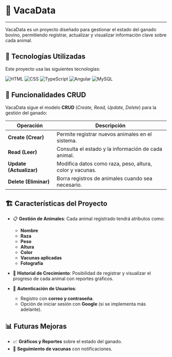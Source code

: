 # 🐄 VacaData  
***  
VacaData es un proyecto diseñado para gestionar el estado del ganado bovino, permitiendo registrar, actualizar y visualizar información clave sobre cada animal.  

## 🚀 Tecnologías Utilizadas  
Este proyecto usa las siguientes tecnologías:  

![HTML](https://img.shields.io/badge/HTML5-E34F26?style=for-the-badge&logo=html5&logoColor=white)
![CSS](https://img.shields.io/badge/CSS3-1572B6?style=for-the-badge&logo=css3&logoColor=white)
![TypeScript](https://img.shields.io/badge/TypeScript-007ACC?style=for-the-badge&logo=typescript&logoColor=white)
![Angular](https://img.shields.io/badge/Angular-DD0031?style=for-the-badge&logo=angular&logoColor=white)
![MySQL](https://img.shields.io/badge/MySQL-4479A1?style=for-the-badge&logo=mysql&logoColor=white)


## 📌 Funcionalidades CRUD  
VacaData sigue el modelo **CRUD** (*Create, Read, Update, Delete*) para la gestión del ganado:  

| Operación  | Descripción |
|------------|-------------|
| **Create (Crear)**  | Permite registrar nuevos animales en el sistema. |
| **Read (Leer)**     | Consulta el estado y la información de cada animal. |
| **Update (Actualizar)** | Modifica datos como raza, peso, altura, color y vacunas. |
| **Delete (Eliminar)** | Borra registros de animales cuando sea necesario. |

## 🏗️ Características del Proyecto  
- 📋 **Gestión de Animales**: Cada animal registrado tendrá atributos como:  
  - **Nombre**  
  - **Raza**  
  - **Peso**  
  - **Altura**  
  - **Color**  
  - **Vacunas aplicadas**  
  - **Fotografía**  

- 📅 **Historial de Crecimiento**: Posibilidad de registrar y visualizar el progreso de cada animal con reportes gráficos.  

- 🔐 **Autenticación de Usuarios**:  
  - Registro con **correo y contraseña**.  
  - Opción de iniciar sesión con **Google** (si se implementa más adelante).  

## 📊 Futuras Mejoras  
- 📈 **Gráficos y Reportes** sobre el estado del ganado.  
- 📅 **Seguimiento de vacunas** con notificaciones.  

